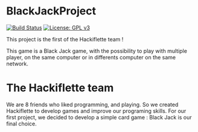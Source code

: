 # BlackJackProject

[![Build Status](https://travis-ci.com/Hackiflette/BlackJackProject.svg?branch=bug_fix)](https://travis-ci.com/Hackiflette/BlackJackProject)
[![License: GPL v3](https://img.shields.io/badge/License-GPL%20v3-blue.svg)](https://www.gnu.org/licenses/gpl-3.0)

This project is the first of the Hackiflette team !

This game is a Black Jack game, with the possibility to play with multiple player, on the same computer or in differents computer on the same network.

# The Hackiflette team

We are 8 friends  who liked programming, and playing. So we created Hackiflette to develop games and improve our programing skills.
For our first project, we decided to develop a simple card game : Black Jack is our final choice.